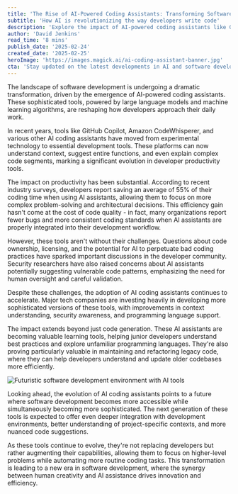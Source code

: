 ```yaml
---
title: 'The Rise of AI-Powered Coding Assistants: Transforming Software Development'
subtitle: 'How AI is revolutionizing the way developers write code'
description: 'Explore the impact of AI-powered coding assistants like GitHub Copilot and Amazon CodeWhisperer on software development, enhancing productivity and code quality while addressing industry challenges.'
author: 'David Jenkins'
read_time: '8 mins'
publish_date: '2025-02-24'
created_date: '2025-02-25'
heroImage: 'https://images.magick.ai/ai-coding-assistant-banner.jpg'
cta: 'Stay updated on the latest developments in AI and software development! Follow us on LinkedIn for regular insights into how artificial intelligence is transforming the technology landscape.'
---
```


The landscape of software development is undergoing a dramatic transformation, driven by the emergence of AI-powered coding assistants. These sophisticated tools, powered by large language models and machine learning algorithms, are reshaping how developers approach their daily work.

In recent years, tools like GitHub Copilot, Amazon CodeWhisperer, and various other AI coding assistants have moved from experimental technology to essential development tools. These platforms can now understand context, suggest entire functions, and even explain complex code segments, marking a significant evolution in developer productivity tools.

The impact on productivity has been substantial. According to recent industry surveys, developers report saving an average of 55% of their coding time when using AI assistants, allowing them to focus on more complex problem-solving and architectural decisions. This efficiency gain hasn't come at the cost of code quality - in fact, many organizations report fewer bugs and more consistent coding standards when AI assistants are properly integrated into their development workflow.

However, these tools aren't without their challenges. Questions about code ownership, licensing, and the potential for AI to perpetuate bad coding practices have sparked important discussions in the developer community. Security researchers have also raised concerns about AI assistants potentially suggesting vulnerable code patterns, emphasizing the need for human oversight and careful validation.

Despite these challenges, the adoption of AI coding assistants continues to accelerate. Major tech companies are investing heavily in developing more sophisticated versions of these tools, with improvements in context understanding, security awareness, and programming language support.

The impact extends beyond just code generation. These AI assistants are becoming valuable learning tools, helping junior developers understand best practices and explore unfamiliar programming languages. They're also proving particularly valuable in maintaining and refactoring legacy code, where they can help developers understand and update older codebases more efficiently.

![Futuristic software development environment with AI tools](https://i.magick.ai/PIXE/AI_coding_innovation.webp)

Looking ahead, the evolution of AI coding assistants points to a future where software development becomes more accessible while simultaneously becoming more sophisticated. The next generation of these tools is expected to offer even deeper integration with development environments, better understanding of project-specific contexts, and more nuanced code suggestions.

As these tools continue to evolve, they're not replacing developers but rather augmenting their capabilities, allowing them to focus on higher-level problems while automating more routine coding tasks. This transformation is leading to a new era in software development, where the synergy between human creativity and AI assistance drives innovation and efficiency.